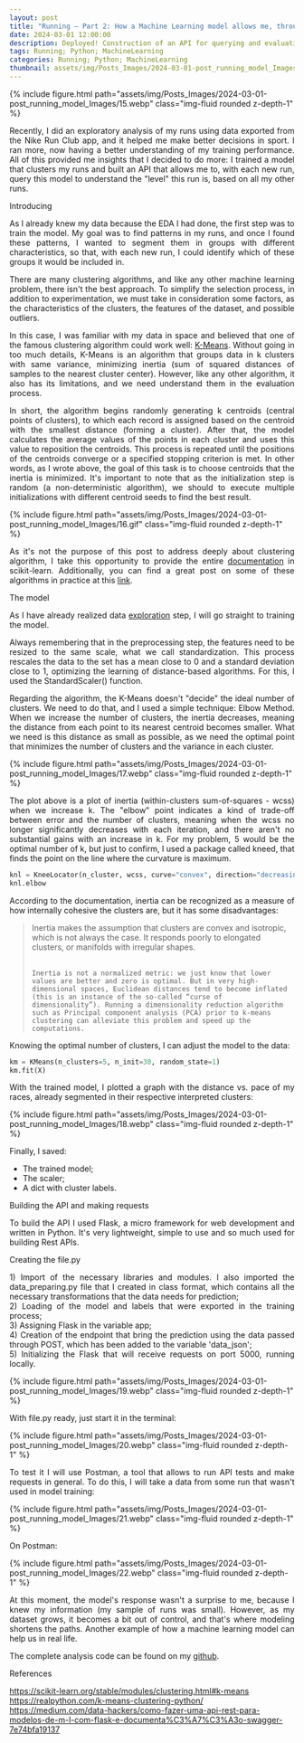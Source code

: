 ```yaml
---
layout: post
title: "Running — Part 2: How a Machine Learning model allows me, through an API, to level my runs"
date: 2024-03-01 12:00:00
description: Deployed! Construction of an API for querying and evaluating the level of new races based on a previously trained clustering model
tags: Running; Python; MachineLearning
categories: Running; Python; MachineLearning
thumbnail: assets/img/Posts_Images/2024-03-01-post_running_model_Images/15.webp
---
```


{% include figure.html path="assets/img/Posts_Images/2024-03-01-post_running_model_Images/15.webp" class="img-fluid rounded z-depth-1" %}

<p align="justify">
Recently, I did an exploratory analysis of my runs using data exported from the Nike Run Club app, and it helped me make better decisions in sport. I ran more, now having a better understanding of my training performance. All of this provided me insights that I decided to do more: I trained a model that clusters my runs and built an API that allows me to, with each new run, query this model to understand the "level" this run is, based on all my other runs.
</p>

Introducing  

<p align="justify">
As I already knew my data because the EDA I had done, the first step was to train the model. My goal was to find patterns in my runs, and once I found these patterns, I wanted to segment them in groups with different characteristics, so that, with each new run, I could identify which of these groups it would be included in.
</p>

<p align="justify">
There are many clustering algorithms, and like any other machine learning problem, there isn't the best approach. To simplify the selection process, in addition to experimentation, we must take in consideration some factors, as the characteristics of the clusters, the features of the dataset, and possible outliers.
</p>

<p align="justify">
In this case, I was familiar with my data in space and believed that one of the famous clustering algorithm could work well: <a href="https://scikit-learn.org/stable/modules/generated/sklearn.cluster.KMeans.html">K-Means</a>. Without going in too much details, K-Means is an algorithm that groups data in k clusters with same variance, minimizing inertia (sum of squared distances of samples to the nearest cluster center). However, like any other algorithm, it also has its limitations, and we need understand them in the evaluation process.
</p>

<p align="justify">
In short, the algorithm begins randomly generating k centroids (central points of clusters), to which each record is assigned based on the centroid with the smallest distance (forming a cluster). After that, the model calculates the average values of the points in each cluster and uses this value to reposition the centroids. This process is repeated until the positions of the centroids converge or a specified stopping criterion is met. In other words, as I wrote above, the goal of this task is to choose centroids that the inertia is minimized. It's important to note that as the initialization step is random (a non-deterministic algorithm), we should to execute multiple initializations with different centroid seeds to find the best result.
</p>

{% include figure.html path="assets/img/Posts_Images/2024-03-01-post_running_model_Images/16.gif" class="img-fluid rounded z-depth-1" %}

<p align="justify">
As it's not the purpose of this post to address deeply about clustering algorithm, I take this opportunity to provide the entire <a href="https://scikit-learn.org/stable/modules/clustering.html">documentation</a> in scikit-learn. Additionally, you can find a great post on some of these algorithms in practice at this <a href="https://machinelearningmastery.com/clustering-algorithms-with-python/">link</a>.
</p>

The model

<p align="justify">
As I have already realized data <a href="https://ac3lab.github.io/blog/2024/post_running/">exploration</a> step, I will go straight to training the model.
</p>

<p align="justify">
Always remembering that in the preprocessing step, the features need to be resized to the same scale, what we call standardization. This process rescales the data to the set has a mean close to 0 and a standard deviation close to 1, optimizing the learning of distance-based algorithms. For this, I used the StandardScaler() function.
</p>

<p align="justify">
Regarding the algorithm, the K-Means doesn't "decide" the ideal number of clusters. We need to do that, and I used a simple technique: Elbow Method. When we increase the number of clusters, the inertia decreases, meaning the distance from each point to its nearest centroid becomes smaller. What we need is this distance as small as possible, as we need the optimal point that minimizes the number of clusters and the variance in each cluster.
</p>

{% include figure.html path="assets/img/Posts_Images/2024-03-01-post_running_model_Images/17.webp" class="img-fluid rounded z-depth-1" %}

<p align="justify">
The plot above is a plot of inertia (within-clusters sum-of-squares - wcss) when we increase k. The "elbow" point indicates a kind of trade-off between error and the number of clusters, meaning when the wcss no longer significantly decreases with each iteration, and there aren't no substantial gains with an increase in k. For my problem, 5 would be the optimal number of k, but just to confirm, I used a package called kneed, that finds the point on the line where the curvature is maximum.
</p>

```python
knl = KneeLocator(n_cluster, wcss, curve="convex", direction="decreasing")
knl.elbow
```
<p align="justify">
According to the documentation, inertia can be recognized as a measure of how internally cohesive the clusters are, but it has some disadvantages:
</p>

<blockquote>
    Inertia makes the assumption that clusters are convex and isotropic, which is not always the case. It responds poorly to elongated clusters, or manifolds with irregular shapes.<br><br>

    Inertia is not a normalized metric: we just know that lower values are better and zero is optimal. But in very high-dimensional spaces, Euclidean distances tend to become inflated (this is an instance of the so-called “curse of dimensionality”). Running a dimensionality reduction algorithm such as Principal component analysis (PCA) prior to k-means clustering can alleviate this problem and speed up the computations.
</blockquote>

Knowing the optimal number of clusters, I can adjust the model to the data:

```python
km = KMeans(n_clusters=5, n_init=30, random_state=1)
km.fit(X)
```
<p align="justify">
With the trained model, I plotted a graph with the distance vs. pace of my races, already segmented in their respective interpreted clusters:
</p>

{% include figure.html path="assets/img/Posts_Images/2024-03-01-post_running_model_Images/18.webp" class="img-fluid rounded z-depth-1" %}

Finally, I saved:

<ul>
    <li>The trained model;</li>
    <li>The scaler;</li>
    <li>A dict with cluster labels.</li>
</ul>

Building the API and making requests

<p align="justify">
To build the API I used Flask, a micro framework for web development and written in Python. It's very lightweight, simple to use and so much used for building Rest APIs.
</p>

Creating the file.py

<p align="justify">
1) Import of the necessary libraries and modules. I also imported the data_preparing.py file that I created in class format, which contains all the necessary transformations that the data needs for prediction;<br>
2) Loading of the model and labels that were exported in the training process;<br>
3) Assigning Flask in the variable app;<br>
4) Creation of the endpoint that bring the prediction using the data passed through POST, which has been added to the variable 'data_json';<br>
5) Initializing the Flask that will receive requests on port 5000, running locally.
</p>

{% include figure.html path="assets/img/Posts_Images/2024-03-01-post_running_model_Images/19.webp" class="img-fluid rounded z-depth-1" %}

With file.py ready, just start it in the terminal:

{% include figure.html path="assets/img/Posts_Images/2024-03-01-post_running_model_Images/20.webp" class="img-fluid rounded z-depth-1" %}

<p align="justify">
To test it I will use Postman, a tool that allows to run API tests and make requests in general. To do this, I will take a data from some run that wasn't used in model training:
</p>

{% include figure.html path="assets/img/Posts_Images/2024-03-01-post_running_model_Images/21.webp" class="img-fluid rounded z-depth-1" %}

On Postman:

{% include figure.html path="assets/img/Posts_Images/2024-03-01-post_running_model_Images/22.webp" class="img-fluid rounded z-depth-1" %}

<p align="justify">
At this moment, the model's response wasn't a surprise to me, because I knew my information (my sample of runs was small). However, as my dataset grows, it becomes a bit out of control, and that's where modeling shortens the paths. Another example of how a machine learning model can help us in real life.
</p>

<p align="justify">
The complete analysis code can be found on my <a href="https://github.com/nathaliatito">github</a>.
</p>

References

https://scikit-learn.org/stable/modules/clustering.html#k-means<br>
https://realpython.com/k-means-clustering-python/<br>
https://medium.com/data-hackers/como-fazer-uma-api-rest-para-modelos-de-m-l-com-flask-e-documenta%C3%A7%C3%A3o-swagger-7e74bfa19137
